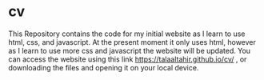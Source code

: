# cv

This Repository contains the code for my initial website as I learn to use html, css, and javascript. At the present moment it only uses html, however as I learn to use more css and javascript the website will be updated. You can access the website using this link https://talaaltahir.github.io/cv/ , or downloading the files and opening it on your local device.
